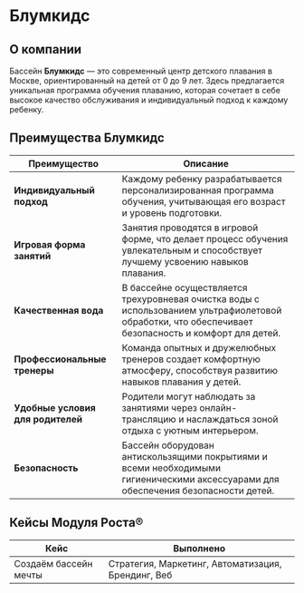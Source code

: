 # Блумкидс

## О компании

Бассейн **Блумкидс** — это современный центр детского плавания в Москве, ориентированный на детей от 0 до 9 лет. Здесь предлагается уникальная программа обучения плаванию, которая сочетает в себе высокое качество обслуживания и индивидуальный подход к каждому ребенку.

## Преимущества Блумкидс

| Преимущество           | Описание                                                                                   |
|------------------------|--------------------------------------------------------------------------------------------|
| **Индивидуальный подход** | Каждому ребенку разрабатывается персонализированная программа обучения, учитывающая его возраст и уровень подготовки. |
| **Игровая форма занятий** | Занятия проводятся в игровой форме, что делает процесс обучения увлекательным и способствует лучшему усвоению навыков плавания. |
| **Качественная вода**     | В бассейне осуществляется трехуровневая очистка воды с использованием ультрафиолетовой обработки, что обеспечивает безопасность и комфорт для детей. |
| **Профессиональные тренеры** | Команда опытных и дружелюбных тренеров создает комфортную атмосферу, способствуя развитию навыков плавания у детей. |
| **Удобные условия для родителей** | Родители могут наблюдать за занятиями через онлайн-трансляцию и наслаждаться зоной отдыха с уютным интерьером. |
| **Безопасность**          | Бассейн оборудован антискользящими покрытиями и всеми необходимыми гигиеническими аксессуарами для обеспечения безопасности детей. |

## Кейсы Модуля Роста®

| Кейс                   | Выполнено                              |
|------------------------|----------------------------------------|
| Создаём бассейн мечты  | Стратегия, Маркетинг, Автоматизация, Брендинг, Веб |
